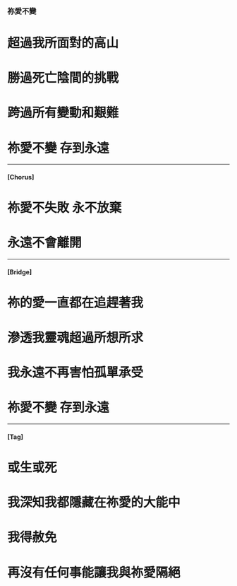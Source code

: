 ### 祢愛不變
# 超過我所面對的高山
# 勝過死亡陰間的挑戰
# 跨過所有變動和艱難
# 祢愛不變  存到永遠

--- 

#### [Chorus]
# 祢愛不失敗  永不放棄
# 永遠不會離開

--- 

#### [Bridge]
# 祢的愛一直都在追趕著我
# 滲透我靈魂超過所想所求
# 我永遠不再害怕孤單承受
# 祢愛不變  存到永遠

--- 

#### [Tag]
# 或生或死
# 我深知我都隱藏在祢愛的大能中
# 我得赦免
# 再沒有任何事能讓我與祢愛隔絕
